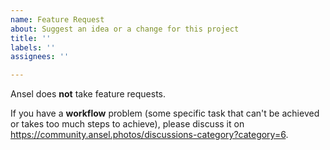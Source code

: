 ```yaml
---
name: Feature Request
about: Suggest an idea or a change for this project
title: ''
labels: ''
assignees: ''

---
```


Ansel does __not__ take feature requests.

If you have a __workflow__ problem (some specific task that can't be achieved or takes too much steps to achieve), please discuss it on https://community.ansel.photos/discussions-category?category=6.
